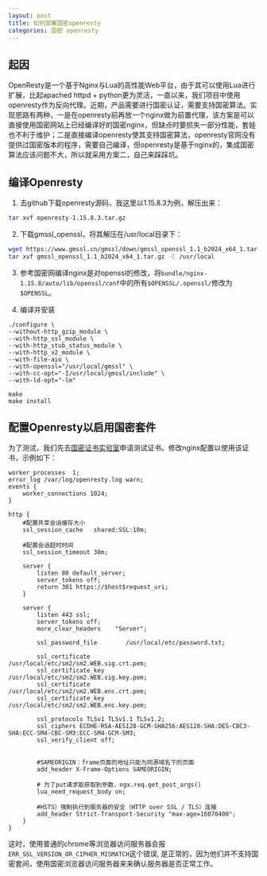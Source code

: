 ```yaml
---
layout: post
title: 如何部署国密openresty
categories: 国密 openresty
---
```


## 起因
OpenResty是一个基于Nginx与Lua的高性能Web平台，由于其可以使用Lua进行扩展，比起apached httpd + python更为灵活，一直以来，我们项目中使用openresty作为反向代理。近期，产品需要进行国密认证，需要支持国密算法。实现思路有两种，一是在openresty前再放一个nginx做为前置代理，该方案是可以直接使用国密网站上已经编译好的国密nginx，但缺点时要损失一部分性能，套娃也不利于维护；二是直接编译openresty使其支持国密算法，openresty官网没有提供过国密版本的程序，需要自己编译，但openresty是基于nginx的，集成国密算法应该问题不大，所以就采用方案二，自己来踩踩坑。

## 编译Openresty

1. 去github下载openresty源码，我这里以1.15.8.3为例，解压出来：
```sh
tar xvf openresty-1.15.8.3.tar.gz 
```

2. 下载gmssl_openssl，将其解压在/usr/local目录下：
```sh
wget https://www.gmssl.cn/gmssl/down/gmssl_openssl_1.1_b2024_x64_1.tar.gz
tar xvf gmssl_openssl_1.1_b2024_x64_1.tar.gz -C /usr/local
```

3. 参考国密网编译nginx是对openssl的修改，将`bundle/nginx-1.15.8/auto/lib/openssl/conf`中的所有`$OPENSSL/.openssl/`修改为`$OPENSSL`。

4. 编译并安装
```
./configure \
--without-http_gzip_module \
--with-http_ssl_module \
--with-http_stub_status_module \
--with-http_v2_module \
--with-file-aio \
--with-openssl="/usr/local/gmssl" \
--with-cc-opt="-I/usr/local/gmssl/include" \
--with-ld-opt="-lm"

make
make install
```

## 配置Openresty以启用国密套件

为了测试，我们先去[国密证书实验室](https://www.gmcrt.cn/gmcrt/index.jsp)申请测试证书。修改nginx配置以使用该证书，示例如下：
```
worker_processes  1;
error_log /var/log/openresty.log warn;
events {
    worker_connections 1024;
}

http {
    #配置共享会话缓存大小
    ssl_session_cache   shared:SSL:10m;

    #配置会话超时时间
    ssl_session_timeout 30m;

    server {
        listen 80 default_server;
        server_tokens off;
        return 301 https://$host$request_uri;
    }

    server {
        listen 443 ssl;
        server_tokens off;
        more_clear_headers    "Server";

        ssl_password_file        /usr/local/etc/password.txt;

        ssl_certificate          /usr/local/etc/sm2/sm2.WEB.sig.crt.pem;
        ssl_certificate_key      /usr/local/etc/sm2/sm2.WEB.sig.key.pem;
        ssl_certificate          /usr/local/etc/sm2/sm2.WEB.enc.crt.pem;
        ssl_certificate_key      /usr/local/etc/sm2/sm2.WEB.enc.key.pem;

        ssl_protocols TLSv1 TLSv1.1 TLSv1.2;
        ssl_ciphers ECDHE-RSA-AES128-GCM-SHA256:AES128-SHA:DES-CBC3-SHA:ECC-SM4-CBC-SM3:ECC-SM4-GCM-SM3;
        ssl_verify_client off;


        #SAMEORIGIN：frame页面的地址只能为同源域名下的页面
        add_header X-Frame-Options SAMEORIGIN;

        # 为了put请求能获取到参数，ngx.req.get_post_args()
        lua_need_request_body on;

        #HSTS）强制执行到服务器的安全（HTTP over SSL / TLS）连接
        add_header Strict-Transport-Security "max-age=16070400";
    }
}
```

这时，使用普通的chrome等浏览器访问服务器会报`ERR_SSL_VERSION_OR_CIPHER_MISMATCH`这个错误, 是正常的，因为他们并不支持国密套间，使用国密浏览器访问服务器来来确认服务器是否正常工作。
